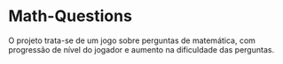 # Math-Questions
O projeto trata-se de um jogo sobre perguntas de matemática, com progressão de nível do jogador e aumento na dificuldade das perguntas.
